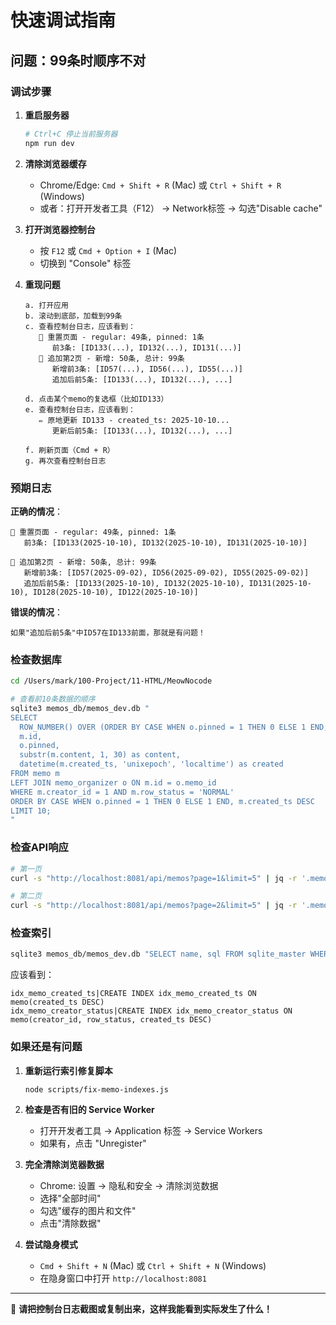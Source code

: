 # 快速调试指南

## 问题：99条时顺序不对

### 调试步骤

1. **重启服务器**
   ```bash
   # Ctrl+C 停止当前服务器
   npm run dev
   ```

2. **清除浏览器缓存**
   - Chrome/Edge: `Cmd + Shift + R` (Mac) 或 `Ctrl + Shift + R` (Windows)
   - 或者：打开开发者工具（F12） → Network标签 → 勾选"Disable cache"

3. **打开浏览器控制台**
   - 按 `F12` 或 `Cmd + Option + I` (Mac)
   - 切换到 "Console" 标签

4. **重现问题**
   ```
   a. 打开应用
   b. 滚动到底部，加载到99条
   c. 查看控制台日志，应该看到：
      🔄 重置页面 - regular: 49条, pinned: 1条
         前3条: [ID133(...), ID132(...), ID131(...)]
      📄 追加第2页 - 新增: 50条, 总计: 99条
         新增前3条: [ID57(...), ID56(...), ID55(...)]
         追加后前5条: [ID133(...), ID132(...), ...]
   
   d. 点击某个memo的复选框（比如ID133）
   e. 查看控制台日志，应该看到：
      ✏️ 原地更新 ID133 - created_ts: 2025-10-10...
         更新后前5条: [ID133(...), ID132(...), ...]
   
   f. 刷新页面（Cmd + R）
   g. 再次查看控制台日志
   ```

### 预期日志

**正确的情况**：
```
🔄 重置页面 - regular: 49条, pinned: 1条
   前3条: [ID133(2025-10-10), ID132(2025-10-10), ID131(2025-10-10)]

📄 追加第2页 - 新增: 50条, 总计: 99条
   新增前3条: [ID57(2025-09-02), ID56(2025-09-02), ID55(2025-09-02)]
   追加后前5条: [ID133(2025-10-10), ID132(2025-10-10), ID131(2025-10-10), ID128(2025-10-10), ID122(2025-10-10)]
```

**错误的情况**：
```
如果"追加后前5条"中ID57在ID133前面，那就是有问题！
```

### 检查数据库

```bash
cd /Users/mark/100-Project/11-HTML/MeowNocode

# 查看前10条数据的顺序
sqlite3 memos_db/memos_dev.db "
SELECT 
  ROW_NUMBER() OVER (ORDER BY CASE WHEN o.pinned = 1 THEN 0 ELSE 1 END, m.created_ts DESC) as num,
  m.id, 
  o.pinned,
  substr(m.content, 1, 30) as content,
  datetime(m.created_ts, 'unixepoch', 'localtime') as created
FROM memo m 
LEFT JOIN memo_organizer o ON m.id = o.memo_id 
WHERE m.creator_id = 1 AND m.row_status = 'NORMAL' 
ORDER BY CASE WHEN o.pinned = 1 THEN 0 ELSE 1 END, m.created_ts DESC 
LIMIT 10;
"
```

### 检查API响应

```bash
# 第一页
curl -s "http://localhost:8081/api/memos?page=1&limit=5" | jq -r '.memos[] | "\(.id)|\(.pinned)|\(.content[0:25])|\(.created_ts)"'

# 第二页
curl -s "http://localhost:8081/api/memos?page=2&limit=5" | jq -r '.memos[] | "\(.id)|\(.pinned)|\(.content[0:25])|\(.created_ts)"'
```

### 检查索引

```bash
sqlite3 memos_db/memos_dev.db "SELECT name, sql FROM sqlite_master WHERE type = 'index' AND tbl_name = 'memo' AND name LIKE 'idx_memo%';"
```

应该看到：
```
idx_memo_created_ts|CREATE INDEX idx_memo_created_ts ON memo(created_ts DESC)
idx_memo_creator_status|CREATE INDEX idx_memo_creator_status ON memo(creator_id, row_status, created_ts DESC)
```

### 如果还是有问题

1. **重新运行索引修复脚本**
   ```bash
   node scripts/fix-memo-indexes.js
   ```

2. **检查是否有旧的 Service Worker**
   - 打开开发者工具 → Application 标签 → Service Workers
   - 如果有，点击 "Unregister"

3. **完全清除浏览器数据**
   - Chrome: 设置 → 隐私和安全 → 清除浏览数据
   - 选择"全部时间"
   - 勾选"缓存的图片和文件"
   - 点击"清除数据"

4. **尝试隐身模式**
   - `Cmd + Shift + N` (Mac) 或 `Ctrl + Shift + N` (Windows)
   - 在隐身窗口中打开 `http://localhost:8081`

---

📝 **请把控制台日志截图或复制出来，这样我能看到实际发生了什么！**

